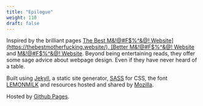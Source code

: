 ```yaml
---
title: "Epilogue"
weight: 110
draft: false
---
```


Inspired by the brilliant pages [The Best M&!@#F$%^&@! Website](https://thebestmotherfucking.website/), 
[Better M&!@#F$%^&@! Website](http://bettermotherfuckingwebsite.com/) 
and [M&!@#F$%^&@! Website](http://motherfuckingwebsite.com/).
Beyond being entertaining reads, they offer some sage advice about webpage design. Even if they have 
never heard of a table.

Built using [Jekyll](https://jekyllrb.com), a static site generator, [SASS](https://sass-lang.com/) 
for <abbr>CSS</abbr>, the font [LEMONMILK](https://marsnev.com/) and resources hosted and shared by 
[Mozilla](https://developer.mozilla.org/en-US/).

Hosted by [Github Pages](https://pages.github.com/).
